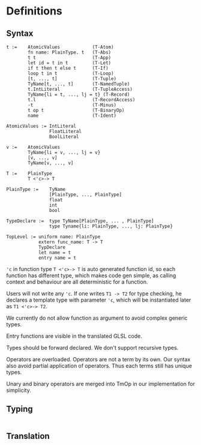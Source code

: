 # Definitions

## Syntax

```
t :=    AtomicValues            (T-Atom)
        fn name: PlainType. t   (T-Abs)
        t t                     (T-App)
        let id = t in t         (T-Let)
        if t then t else t      (T-If)
        loop t in t             (T-Loop)
        [t, ..., t]             (T-Tuple)
        TyName[t, ..., t]       (T-NamedTuple)
        t.IntLiteral            (T-TupleAccess)
        TyName{li = t, ..., lj = t} (T-Record)
        t.l                     (T-RecordAccess)
        -t                      (T-Minus)
        t op t                  (T-BinaryOp)
        name                    (T-Ident)
    
AtomicValues := IntLiteral
                FloatLiteral
                BoolLiteral

v :=    AtomicValues
        TyName{li = v, ..., lj = v}
        [v, ..., v]
        TyName[v, ..., v]

T :=    PlainType
        T <'c>-> T

PlainType :=    TyName
                [PlainType, ..., PlainType]
                float
                int
                bool

TypeDeclare :=  type TyName[PlainType, ... , PlainType]
                type Tyname{li: PlainType, ..., lj: PlainType}

TopLevel := uniform name: PlainType
            extern func_name: T -> T
            TypDeclare
            let name = t
            entry name = t
```

`'c` in function type `T <'c>-> T` is auto generated function id, so each function has different type, which makes code gen simple, as calling context and behaviour are all deterministic for a function.

Users will not write any `'c`. If one writes `T1 -> T2` for type checking, he declares a template type with parameter `'c`, which will be instantiated later as `T1 <'c>-> T2`.

We currently do not allow function as argument to avoid complex generic types.

Entry functions are visible in the translated GLSL code. 

Types should be forward declared. We don't support recursive types.

Operators are overloaded. Operators are not a term by its own. Our syntax also avoid partial application of operators. Thus each terms still has unique types.

Unary and binary operators are merged into TmOp in our implementation for simplicity.

## Typing

```

```

## Translation

```
```